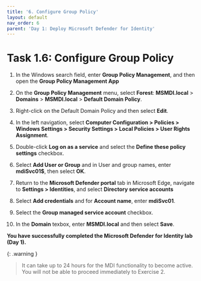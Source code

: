 ```yaml
---
title: '6. Configure Group Policy'
layout: default
nav_order: 6
parent: 'Day 1: Deploy Microsoft Defender for Identity'
---
```


# Task 1.6: Configure Group Policy

1. In the Windows search field, enter **Group Policy Management**, and then open the **Group Policy Management App**

1. On the **Group Policy Management** menu, select **Forest**: **MSMDI.local** > **Domains** > **MSMDI.local** > **Default Domain Policy**.

1. Right-click on the Default Domain Policy and then select **Edit**.

1. In the left navigation, select **Computer Configuration > Policies > Windows Settings > Security Settings > Local Policies > User Rights Assignment**. 

1. Double-click **Log on as a service** and select the **Define these policy settings** checkbox. 

1. Select **Add User or Group** and in User and group names, enter **mdiSvc01$**, then select **OK**. 

1. Return to the **Microsoft Defender portal** tab in Microsoft Edge, navigate to **Settings > Identities**, and select **Directory service accounts**

1. Select **Add credentials** and for **Account name**, enter **mdiSvc01**.

1. Select the **Group managed service account** checkbox.

1. In the **Domain** texbox, enter **MSMDI.local** and then select **Save**. 

**You have successfully completed the Microsoft Defender for Identity lab (Day 1).**

{: .warning }
> It can take up to 24 hours for the MDI functionality to become active. You will not be able to proceed immediately to Exercise 2.
